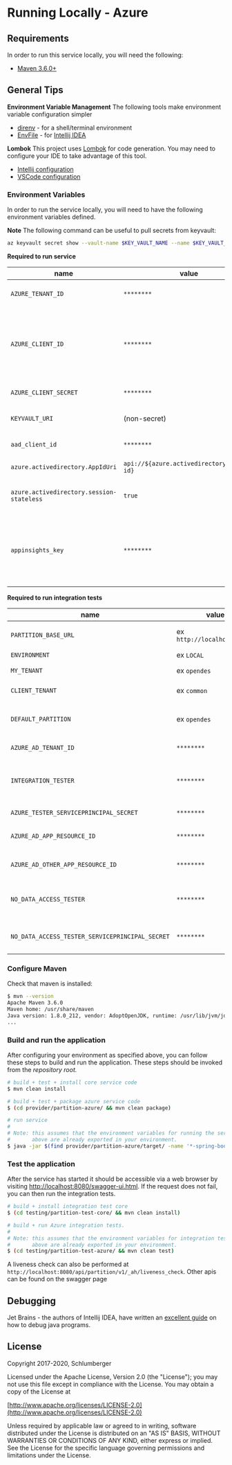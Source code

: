 # Running Locally - Azure
## Requirements

In order to run this service locally, you will need the following:

- [Maven 3.6.0+](https://maven.apache.org/download.cgi)

## General Tips

**Environment Variable Management**
The following tools make environment variable configuration simpler
 - [direnv](https://direnv.net/) - for a shell/terminal environment
 - [EnvFile](https://plugins.jetbrains.com/plugin/7861-envfile) - for [Intellij IDEA](https://www.jetbrains.com/idea/)

**Lombok**
This project uses [Lombok](https://projectlombok.org/) for code generation. You may need to configure your IDE to take advantage of this tool.
 - [Intellij configuration](https://projectlombok.org/setup/intellij)
 - [VSCode configuration](https://projectlombok.org/setup/vscode)
 
### Environment Variables

In order to run the service locally, you will need to have the following environment variables defined.

**Note** The following command can be useful to pull secrets from keyvault:
```bash
az keyvault secret show --vault-name $KEY_VAULT_NAME --name $KEY_VAULT_SECRET_NAME --query value -otsv
```

**Required to run service**

| name | value | description | sensitive? | source |
| ---  | ---   | ---         | ---        | ---    |
| `AZURE_TENANT_ID` | `********` | AD tenant to authenticate users from | yes | keyvault secret: `$KEYVAULT_URI/secrets/app-dev-sp-tenant-id` |
| `AZURE_CLIENT_ID` | `********` | Identity to run the service locally. This enables access to Azure resources. You only need this if running locally | yes | keyvault secret: `$KEYVAULT_URI/secrets/app-dev-sp-username` |
| `AZURE_CLIENT_SECRET` | `********` | Secret for `$AZURE_CLIENT_ID` | yes | keyvault secret: `$KEYVAULT_URI/secrets/app-dev-sp-password` |
| `KEYVAULT_URI` | (non-secret) | KeyVault URI | no | variable `AZURE_KEYVAULT_URI` from GitLab variable group `Azure Target Env - {{env}}` |
| `aad_client_id` | `********` | AAD client application ID | yes | keyvault secret: `$KEYVAULT_URI/secrets/aad-client-id` |
| `azure.activedirectory.AppIdUri` | `api://${azure.activedirectory.client-id}` | URI for AAD Application | no | -- |
| `azure.activedirectory.session-stateless` | `true` | Flag run in stateless mode (needed by AAD dependency) | no | -- |
| `appinsights_key` | `********` | Application Insights Instrumentation Key, required to hook AppInsights with Partition application | yes | keyvault secret: `$KEYVAULT_URI/secrets/appinsights-key` |



**Required to run integration tests**

| name | value | description | sensitive? | source |
| ---  | ---   | ---         | ---        | ---    |
| `PARTITION_BASE_URL` | ex `http://localhost:8080/` | The host where the service is running. NO CONTEXT! | no | -- |
| `ENVIRONMENT` | ex `LOCAL` | The environment name | no | LOCAL/HOSTED |
| `MY_TENANT` | ex `opendes` | OSDU tenant used for testing | no | -- |
| `CLIENT_TENANT` | ex `common` | Client tenant used for testing | no | -- |
| `DEFAULT_PARTITION` | ex `opendes` | Default Tenant Name used bypasses Data Preperation and Teardown of tests | no | -- |
| `AZURE_AD_TENANT_ID` | `********` | AD tenant to authenticate users from | yes | -- |
| `INTEGRATION_TESTER` | `********` | System identity to assume for API calls. Note: this user must have entitlements configured already | no | -- |
| `AZURE_TESTER_SERVICEPRINCIPAL_SECRET` | `********` | Secret for `$INTEGRATION_TESTER` | yes | -- |
| `AZURE_AD_APP_RESOURCE_ID` | `********` | AAD client application ID | yes | output of infrastructure deployment |
| `AZURE_AD_OTHER_APP_RESOURCE_ID` | `********` | AAD client application ID for another application | yes | -- |
| `NO_DATA_ACCESS_TESTER` | `********` | Service principal ID of a service principal without entitlements | yes | `aad-no-data-access-tester-client-id` secret from keyvault |
| `NO_DATA_ACCESS_TESTER_SERVICEPRINCIPAL_SECRET` | `********` | Secret for `$NO_DATA_ACCESS_TESTER` | yes | `aad-no-data-access-tester-secret` secret from keyvault |



### Configure Maven

Check that maven is installed:
```bash
$ mvn --version
Apache Maven 3.6.0
Maven home: /usr/share/maven
Java version: 1.8.0_212, vendor: AdoptOpenJDK, runtime: /usr/lib/jvm/jdk8u212-b04/jre
...
```


### Build and run the application

After configuring your environment as specified above, you can follow these steps to build and run the application. These steps should be invoked from the *repository root.*

```bash
# build + test + install core service code
$ mvn clean install

# build + test + package azure service code
$ (cd provider/partition-azure/ && mvn clean package)

# run service
#
# Note: this assumes that the environment variables for running the service as outlined
#       above are already exported in your environment.
$ java -jar $(find provider/partition-azure/target/ -name '*-spring-boot.jar')
```


### Test the application

After the service has started it should be accessible via a web browser by visiting [http://localhost:8080/swagger-ui.html](http://localhost:8080/swagger-ui.html). If the request does not fail, you can then run the integration tests.

```bash
# build + install integration test core
$ (cd testing/partition-test-core/ && mvn clean install)

# build + run Azure integration tests.
#
# Note: this assumes that the environment variables for integration tests as outlined
#       above are already exported in your environment.
$ (cd testing/partition-test-azure/ && mvn clean test)
```

A liveness check can also be performed at `http://localhost:8080/api/partition/v1/_ah/liveness_check`. Other apis can be found on the swagger page

## Debugging

Jet Brains - the authors of Intellij IDEA, have written an [excellent guide](https://www.jetbrains.com/help/idea/debugging-your-first-java-application.html) on how to debug java programs.

## License
Copyright 2017-2020, Schlumberger

Licensed under the Apache License, Version 2.0 (the "License");
you may not use this file except in compliance with the License.
You may obtain a copy of the License at

[http://www.apache.org/licenses/LICENSE-2.0](http://www.apache.org/licenses/LICENSE-2.0)

Unless required by applicable law or agreed to in writing, software
distributed under the License is distributed on an "AS IS" BASIS,
WITHOUT WARRANTIES OR CONDITIONS OF ANY KIND, either express or implied.
See the License for the specific language governing permissions and
limitations under the License.